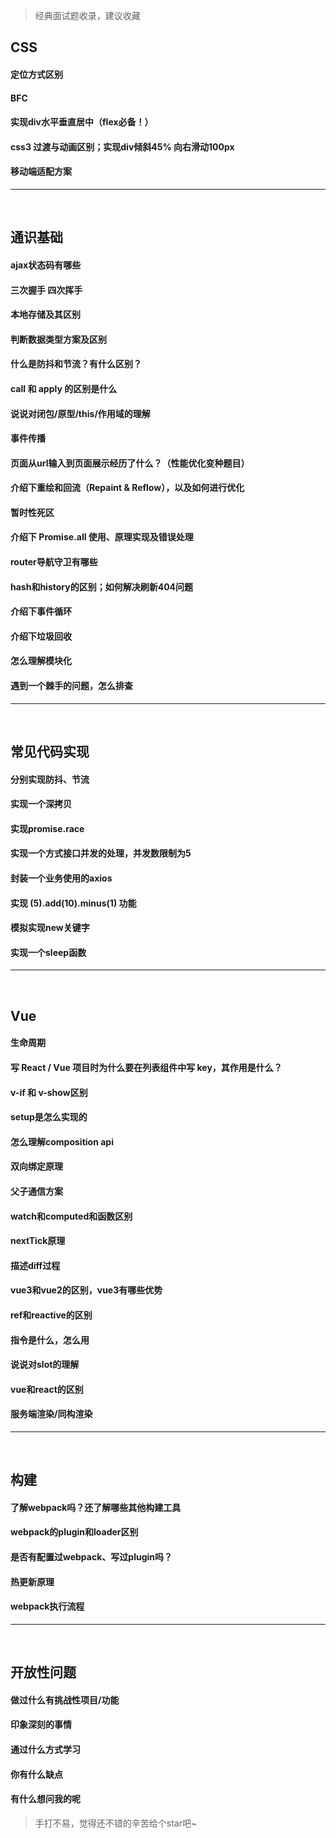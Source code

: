 >  经典面试题收录，建议收藏
 

## CSS

#### 定位方式区别

#### BFC

#### 实现div水平垂直居中（flex必备！）


#### css3 过渡与动画区别；实现div倾斜45% 向右滑动100px

#### 移动端适配方案

<hr />
<br/>

## 通识基础

#### ajax状态码有哪些

#### 三次握手 四次挥手

#### 本地存储及其区别

#### 判断数据类型方案及区别 

#### 什么是防抖和节流？有什么区别？

#### call 和 apply 的区别是什么

#### 说说对闭包/原型/this/作用域的理解

#### 事件传播

#### 页面从url输入到页面展示经历了什么？（性能优化变种题目）

#### 介绍下重绘和回流（Repaint & Reflow），以及如何进行优化

#### 暂时性死区 

#### 介绍下 Promise.all 使用、原理实现及错误处理

#### router导航守卫有哪些

#### hash和history的区别；如何解决刷新404问题

#### 介绍下事件循环

#### 介绍下垃圾回收

#### 怎么理解模块化

#### 遇到一个棘手的问题，怎么排查


<hr />
<br/>

## 常见代码实现

#### 分别实现防抖、节流

#### 实现一个深拷贝

#### 实现promise.race

#### 实现一个方式接口并发的处理，并发数限制为5

#### 封装一个业务使用的axios

#### 实现 (5).add(10).minus(1) 功能

#### 模拟实现new关键字

#### 实现一个sleep函数
 

<hr />
<br/>

## Vue

#### 生命周期

#### 写 React / Vue 项目时为什么要在列表组件中写 key，其作用是什么？

#### v-if 和 v-show区别

#### setup是怎么实现的

#### 怎么理解composition api

#### 双向绑定原理

#### 父子通信方案

#### watch和computed和函数区别

#### nextTick原理

#### 描述diff过程

#### vue3和vue2的区别，vue3有哪些优势

#### ref和reactive的区别

#### 指令是什么，怎么用

#### 说说对slot的理解

#### vue和react的区别

#### 服务端渲染/同构渲染

<hr />
<br/>

## 构建

#### 了解webpack吗？还了解哪些其他构建工具

#### webpack的plugin和loader区别

#### 是否有配置过webpack、写过plugin吗？

#### 热更新原理

#### webpack执行流程

<hr />
<br/>


## 开放性问题

#### 做过什么有挑战性项目/功能

#### 印象深刻的事情

#### 通过什么方式学习

#### 你有什么缺点

#### 有什么想问我的呢


> 手打不易，觉得还不错的辛苦给个star吧~ 

 
 

